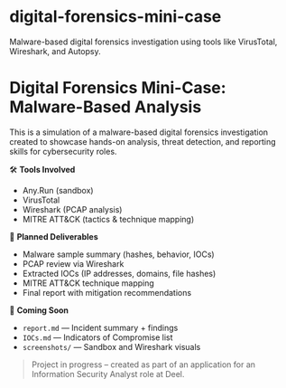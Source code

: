 # digital-forensics-mini-case
Malware-based digital forensics investigation using tools like VirusTotal, Wireshark, and Autopsy.
# Digital Forensics Mini-Case: Malware-Based Analysis

This is a simulation of a malware-based digital forensics investigation created to showcase hands-on analysis, threat detection, and reporting skills for cybersecurity roles.

🛠 **Tools Involved**
- Any.Run (sandbox)
- VirusTotal
- Wireshark (PCAP analysis)
- MITRE ATT&CK (tactics & technique mapping)

📌 **Planned Deliverables**
- Malware sample summary (hashes, behavior, IOCs)
- PCAP review via Wireshark
- Extracted IOCs (IP addresses, domains, file hashes)
- MITRE ATT&CK technique mapping
- Final report with mitigation recommendations

📂 **Coming Soon**
- `report.md` — Incident summary + findings
- `IOCs.md` — Indicators of Compromise list
- `screenshots/` — Sandbox and Wireshark visuals

> Project in progress – created as part of an application for an Information Security Analyst role at Deel.
